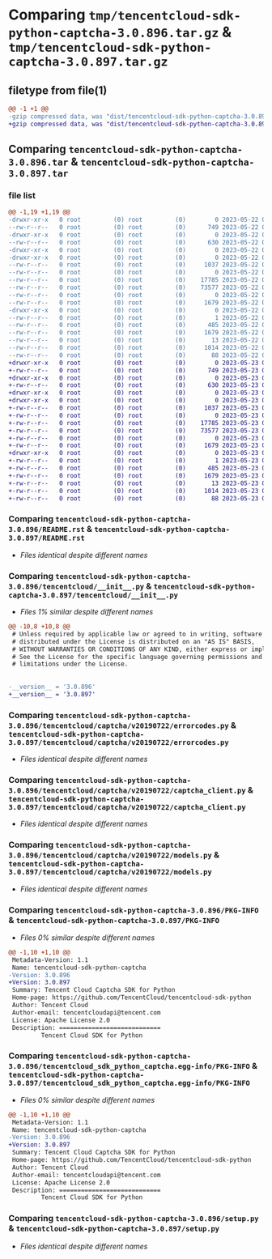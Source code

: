 # Comparing `tmp/tencentcloud-sdk-python-captcha-3.0.896.tar.gz` & `tmp/tencentcloud-sdk-python-captcha-3.0.897.tar.gz`

## filetype from file(1)

```diff
@@ -1 +1 @@
-gzip compressed data, was "dist/tencentcloud-sdk-python-captcha-3.0.896.tar", last modified: Mon May 22 00:16:32 2023, max compression
+gzip compressed data, was "dist/tencentcloud-sdk-python-captcha-3.0.897.tar", last modified: Tue May 23 02:15:43 2023, max compression
```

## Comparing `tencentcloud-sdk-python-captcha-3.0.896.tar` & `tencentcloud-sdk-python-captcha-3.0.897.tar`

### file list

```diff
@@ -1,19 +1,19 @@
-drwxr-xr-x   0 root         (0) root         (0)        0 2023-05-22 00:16:32.000000 tencentcloud-sdk-python-captcha-3.0.896/
--rw-r--r--   0 root         (0) root         (0)      749 2023-05-22 00:16:32.000000 tencentcloud-sdk-python-captcha-3.0.896/README.rst
-drwxr-xr-x   0 root         (0) root         (0)        0 2023-05-22 00:16:32.000000 tencentcloud-sdk-python-captcha-3.0.896/tencentcloud/
--rw-r--r--   0 root         (0) root         (0)      630 2023-05-22 00:16:32.000000 tencentcloud-sdk-python-captcha-3.0.896/tencentcloud/__init__.py
-drwxr-xr-x   0 root         (0) root         (0)        0 2023-05-22 00:16:32.000000 tencentcloud-sdk-python-captcha-3.0.896/tencentcloud/captcha/
-drwxr-xr-x   0 root         (0) root         (0)        0 2023-05-22 00:16:32.000000 tencentcloud-sdk-python-captcha-3.0.896/tencentcloud/captcha/v20190722/
--rw-r--r--   0 root         (0) root         (0)     1037 2023-05-22 00:16:32.000000 tencentcloud-sdk-python-captcha-3.0.896/tencentcloud/captcha/v20190722/errorcodes.py
--rw-r--r--   0 root         (0) root         (0)        0 2023-05-22 00:16:32.000000 tencentcloud-sdk-python-captcha-3.0.896/tencentcloud/captcha/v20190722/__init__.py
--rw-r--r--   0 root         (0) root         (0)    17785 2023-05-22 00:16:32.000000 tencentcloud-sdk-python-captcha-3.0.896/tencentcloud/captcha/v20190722/captcha_client.py
--rw-r--r--   0 root         (0) root         (0)    73577 2023-05-22 00:16:32.000000 tencentcloud-sdk-python-captcha-3.0.896/tencentcloud/captcha/v20190722/models.py
--rw-r--r--   0 root         (0) root         (0)        0 2023-05-22 00:16:32.000000 tencentcloud-sdk-python-captcha-3.0.896/tencentcloud/captcha/__init__.py
--rw-r--r--   0 root         (0) root         (0)     1679 2023-05-22 00:16:32.000000 tencentcloud-sdk-python-captcha-3.0.896/PKG-INFO
-drwxr-xr-x   0 root         (0) root         (0)        0 2023-05-22 00:16:32.000000 tencentcloud-sdk-python-captcha-3.0.896/tencentcloud_sdk_python_captcha.egg-info/
--rw-r--r--   0 root         (0) root         (0)        1 2023-05-22 00:16:32.000000 tencentcloud-sdk-python-captcha-3.0.896/tencentcloud_sdk_python_captcha.egg-info/dependency_links.txt
--rw-r--r--   0 root         (0) root         (0)      485 2023-05-22 00:16:32.000000 tencentcloud-sdk-python-captcha-3.0.896/tencentcloud_sdk_python_captcha.egg-info/SOURCES.txt
--rw-r--r--   0 root         (0) root         (0)     1679 2023-05-22 00:16:32.000000 tencentcloud-sdk-python-captcha-3.0.896/tencentcloud_sdk_python_captcha.egg-info/PKG-INFO
--rw-r--r--   0 root         (0) root         (0)       13 2023-05-22 00:16:32.000000 tencentcloud-sdk-python-captcha-3.0.896/tencentcloud_sdk_python_captcha.egg-info/top_level.txt
--rw-r--r--   0 root         (0) root         (0)     1014 2023-05-22 00:16:32.000000 tencentcloud-sdk-python-captcha-3.0.896/setup.py
--rw-r--r--   0 root         (0) root         (0)       88 2023-05-22 00:16:32.000000 tencentcloud-sdk-python-captcha-3.0.896/setup.cfg
+drwxr-xr-x   0 root         (0) root         (0)        0 2023-05-23 02:15:43.000000 tencentcloud-sdk-python-captcha-3.0.897/
+-rw-r--r--   0 root         (0) root         (0)      749 2023-05-23 02:15:43.000000 tencentcloud-sdk-python-captcha-3.0.897/README.rst
+drwxr-xr-x   0 root         (0) root         (0)        0 2023-05-23 02:15:43.000000 tencentcloud-sdk-python-captcha-3.0.897/tencentcloud/
+-rw-r--r--   0 root         (0) root         (0)      630 2023-05-23 02:15:43.000000 tencentcloud-sdk-python-captcha-3.0.897/tencentcloud/__init__.py
+drwxr-xr-x   0 root         (0) root         (0)        0 2023-05-23 02:15:43.000000 tencentcloud-sdk-python-captcha-3.0.897/tencentcloud/captcha/
+drwxr-xr-x   0 root         (0) root         (0)        0 2023-05-23 02:15:43.000000 tencentcloud-sdk-python-captcha-3.0.897/tencentcloud/captcha/v20190722/
+-rw-r--r--   0 root         (0) root         (0)     1037 2023-05-23 02:15:43.000000 tencentcloud-sdk-python-captcha-3.0.897/tencentcloud/captcha/v20190722/errorcodes.py
+-rw-r--r--   0 root         (0) root         (0)        0 2023-05-23 02:15:43.000000 tencentcloud-sdk-python-captcha-3.0.897/tencentcloud/captcha/v20190722/__init__.py
+-rw-r--r--   0 root         (0) root         (0)    17785 2023-05-23 02:15:43.000000 tencentcloud-sdk-python-captcha-3.0.897/tencentcloud/captcha/v20190722/captcha_client.py
+-rw-r--r--   0 root         (0) root         (0)    73577 2023-05-23 02:15:43.000000 tencentcloud-sdk-python-captcha-3.0.897/tencentcloud/captcha/v20190722/models.py
+-rw-r--r--   0 root         (0) root         (0)        0 2023-05-23 02:15:43.000000 tencentcloud-sdk-python-captcha-3.0.897/tencentcloud/captcha/__init__.py
+-rw-r--r--   0 root         (0) root         (0)     1679 2023-05-23 02:15:43.000000 tencentcloud-sdk-python-captcha-3.0.897/PKG-INFO
+drwxr-xr-x   0 root         (0) root         (0)        0 2023-05-23 02:15:43.000000 tencentcloud-sdk-python-captcha-3.0.897/tencentcloud_sdk_python_captcha.egg-info/
+-rw-r--r--   0 root         (0) root         (0)        1 2023-05-23 02:15:43.000000 tencentcloud-sdk-python-captcha-3.0.897/tencentcloud_sdk_python_captcha.egg-info/dependency_links.txt
+-rw-r--r--   0 root         (0) root         (0)      485 2023-05-23 02:15:43.000000 tencentcloud-sdk-python-captcha-3.0.897/tencentcloud_sdk_python_captcha.egg-info/SOURCES.txt
+-rw-r--r--   0 root         (0) root         (0)     1679 2023-05-23 02:15:43.000000 tencentcloud-sdk-python-captcha-3.0.897/tencentcloud_sdk_python_captcha.egg-info/PKG-INFO
+-rw-r--r--   0 root         (0) root         (0)       13 2023-05-23 02:15:43.000000 tencentcloud-sdk-python-captcha-3.0.897/tencentcloud_sdk_python_captcha.egg-info/top_level.txt
+-rw-r--r--   0 root         (0) root         (0)     1014 2023-05-23 02:15:43.000000 tencentcloud-sdk-python-captcha-3.0.897/setup.py
+-rw-r--r--   0 root         (0) root         (0)       88 2023-05-23 02:15:43.000000 tencentcloud-sdk-python-captcha-3.0.897/setup.cfg
```

### Comparing `tencentcloud-sdk-python-captcha-3.0.896/README.rst` & `tencentcloud-sdk-python-captcha-3.0.897/README.rst`

 * *Files identical despite different names*

### Comparing `tencentcloud-sdk-python-captcha-3.0.896/tencentcloud/__init__.py` & `tencentcloud-sdk-python-captcha-3.0.897/tencentcloud/__init__.py`

 * *Files 1% similar despite different names*

```diff
@@ -10,8 +10,8 @@
 # Unless required by applicable law or agreed to in writing, software
 # distributed under the License is distributed on an "AS IS" BASIS,
 # WITHOUT WARRANTIES OR CONDITIONS OF ANY KIND, either express or implied.
 # See the License for the specific language governing permissions and
 # limitations under the License.
 
 
-__version__ = '3.0.896'
+__version__ = '3.0.897'
```

### Comparing `tencentcloud-sdk-python-captcha-3.0.896/tencentcloud/captcha/v20190722/errorcodes.py` & `tencentcloud-sdk-python-captcha-3.0.897/tencentcloud/captcha/v20190722/errorcodes.py`

 * *Files identical despite different names*

### Comparing `tencentcloud-sdk-python-captcha-3.0.896/tencentcloud/captcha/v20190722/captcha_client.py` & `tencentcloud-sdk-python-captcha-3.0.897/tencentcloud/captcha/v20190722/captcha_client.py`

 * *Files identical despite different names*

### Comparing `tencentcloud-sdk-python-captcha-3.0.896/tencentcloud/captcha/v20190722/models.py` & `tencentcloud-sdk-python-captcha-3.0.897/tencentcloud/captcha/v20190722/models.py`

 * *Files identical despite different names*

### Comparing `tencentcloud-sdk-python-captcha-3.0.896/PKG-INFO` & `tencentcloud-sdk-python-captcha-3.0.897/PKG-INFO`

 * *Files 0% similar despite different names*

```diff
@@ -1,10 +1,10 @@
 Metadata-Version: 1.1
 Name: tencentcloud-sdk-python-captcha
-Version: 3.0.896
+Version: 3.0.897
 Summary: Tencent Cloud Captcha SDK for Python
 Home-page: https://github.com/TencentCloud/tencentcloud-sdk-python
 Author: Tencent Cloud
 Author-email: tencentcloudapi@tencent.com
 License: Apache License 2.0
 Description: ============================
         Tencent Cloud SDK for Python
```

### Comparing `tencentcloud-sdk-python-captcha-3.0.896/tencentcloud_sdk_python_captcha.egg-info/PKG-INFO` & `tencentcloud-sdk-python-captcha-3.0.897/tencentcloud_sdk_python_captcha.egg-info/PKG-INFO`

 * *Files 0% similar despite different names*

```diff
@@ -1,10 +1,10 @@
 Metadata-Version: 1.1
 Name: tencentcloud-sdk-python-captcha
-Version: 3.0.896
+Version: 3.0.897
 Summary: Tencent Cloud Captcha SDK for Python
 Home-page: https://github.com/TencentCloud/tencentcloud-sdk-python
 Author: Tencent Cloud
 Author-email: tencentcloudapi@tencent.com
 License: Apache License 2.0
 Description: ============================
         Tencent Cloud SDK for Python
```

### Comparing `tencentcloud-sdk-python-captcha-3.0.896/setup.py` & `tencentcloud-sdk-python-captcha-3.0.897/setup.py`

 * *Files identical despite different names*

